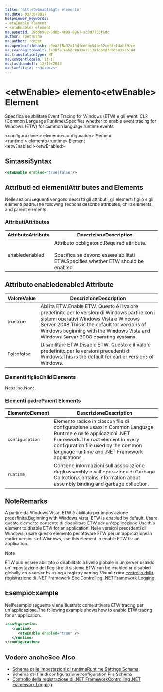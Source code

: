 ```yaml
---
title: '&lt;etwEnable&gt; elemento'
ms.date: 03/30/2017
helpviewer_keywords:
- etwEnable element
- <etwEnable> element
ms.assetid: 29dde982-6d8b-4099-8867-ad0d7733f6dc
author: rpetrusha
ms.author: ronpet
ms.openlocfilehash: b6ea2f8a32a18dfce6be54ce52ce8fef4abf92ce
ms.sourcegitcommit: fa38fe76abdc8972e37138fcb4dfdb3502ac5394
ms.translationtype: MT
ms.contentlocale: it-IT
ms.lasthandoff: 12/19/2018
ms.locfileid: "53610775"
---
```

# <a name="ltetwenablegt-element"></a><span data-ttu-id="fb76d-102">&lt;etwEnable&gt; elemento</span><span class="sxs-lookup"><span data-stu-id="fb76d-102">&lt;etwEnable&gt; Element</span></span>
<span data-ttu-id="fb76d-103">Specifica se abilitare Event Tracing for Windows (ETW) e gli eventi CLR (Common Language Runtime).</span><span class="sxs-lookup"><span data-stu-id="fb76d-103">Specifies whether to enable event tracing for Windows (ETW) for common language runtime events.</span></span>  
  
 <span data-ttu-id="fb76d-104">\<configurazione > elemento</span><span class="sxs-lookup"><span data-stu-id="fb76d-104">\<configuration> Element</span></span>  
<span data-ttu-id="fb76d-105">\<runtime > elemento</span><span class="sxs-lookup"><span data-stu-id="fb76d-105">\<runtime> Element</span></span>  
<span data-ttu-id="fb76d-106">\<etwEnabled ></span><span class="sxs-lookup"><span data-stu-id="fb76d-106">\<etwEnabled></span></span>  
  
## <a name="syntax"></a><span data-ttu-id="fb76d-107">Sintassi</span><span class="sxs-lookup"><span data-stu-id="fb76d-107">Syntax</span></span>  
  
```xml  
<etwEnable enabled="true|false"/>  
```  
  
## <a name="attributes-and-elements"></a><span data-ttu-id="fb76d-108">Attributi ed elementi</span><span class="sxs-lookup"><span data-stu-id="fb76d-108">Attributes and Elements</span></span>  
 <span data-ttu-id="fb76d-109">Nelle sezioni seguenti vengono descritti gli attributi, gli elementi figlio e gli elementi padre.</span><span class="sxs-lookup"><span data-stu-id="fb76d-109">The following sections describe attributes, child elements, and parent elements.</span></span>  
  
### <a name="attributes"></a><span data-ttu-id="fb76d-110">Attributi</span><span class="sxs-lookup"><span data-stu-id="fb76d-110">Attributes</span></span>  
  
|<span data-ttu-id="fb76d-111">Attributo</span><span class="sxs-lookup"><span data-stu-id="fb76d-111">Attribute</span></span>|<span data-ttu-id="fb76d-112">Descrizione</span><span class="sxs-lookup"><span data-stu-id="fb76d-112">Description</span></span>|  
|---------------|-----------------|  
|<span data-ttu-id="fb76d-113">enabled</span><span class="sxs-lookup"><span data-stu-id="fb76d-113">enabled</span></span>|<span data-ttu-id="fb76d-114">Attributo obbligatorio.</span><span class="sxs-lookup"><span data-stu-id="fb76d-114">Required attribute.</span></span><br /><br /> <span data-ttu-id="fb76d-115">Specifica se devono essere abilitati ETW.</span><span class="sxs-lookup"><span data-stu-id="fb76d-115">Specifies whether ETW should be enabled.</span></span>|  
  
## <a name="enabled-attribute"></a><span data-ttu-id="fb76d-116">Attributo enabled</span><span class="sxs-lookup"><span data-stu-id="fb76d-116">enabled Attribute</span></span>  
  
|<span data-ttu-id="fb76d-117">Valore</span><span class="sxs-lookup"><span data-stu-id="fb76d-117">Value</span></span>|<span data-ttu-id="fb76d-118">Descrizione</span><span class="sxs-lookup"><span data-stu-id="fb76d-118">Description</span></span>|  
|-----------|-----------------|  
|<span data-ttu-id="fb76d-119">true</span><span class="sxs-lookup"><span data-stu-id="fb76d-119">true</span></span>|<span data-ttu-id="fb76d-120">Abilita ETW.</span><span class="sxs-lookup"><span data-stu-id="fb76d-120">Enable ETW.</span></span> <span data-ttu-id="fb76d-121">Questo è il valore predefinito per le versioni di Windows partire con i sistemi operativi Windows Vista e Windows Server 2008.</span><span class="sxs-lookup"><span data-stu-id="fb76d-121">This is the default for versions of Windows beginning with the Windows Vista and Windows Server 2008 operating systems.</span></span>|  
|<span data-ttu-id="fb76d-122">False</span><span class="sxs-lookup"><span data-stu-id="fb76d-122">false</span></span>|<span data-ttu-id="fb76d-123">Disabilitare ETW.</span><span class="sxs-lookup"><span data-stu-id="fb76d-123">Disable ETW.</span></span> <span data-ttu-id="fb76d-124">Questo è il valore predefinito per le versioni precedenti di Windows.</span><span class="sxs-lookup"><span data-stu-id="fb76d-124">This is the default for earlier versions of Windows.</span></span>|  
  
### <a name="child-elements"></a><span data-ttu-id="fb76d-125">Elementi figlio</span><span class="sxs-lookup"><span data-stu-id="fb76d-125">Child Elements</span></span>  
 <span data-ttu-id="fb76d-126">Nessuno.</span><span class="sxs-lookup"><span data-stu-id="fb76d-126">None.</span></span>  
  
### <a name="parent-elements"></a><span data-ttu-id="fb76d-127">Elementi padre</span><span class="sxs-lookup"><span data-stu-id="fb76d-127">Parent Elements</span></span>  
  
|<span data-ttu-id="fb76d-128">Elemento</span><span class="sxs-lookup"><span data-stu-id="fb76d-128">Element</span></span>|<span data-ttu-id="fb76d-129">Descrizione</span><span class="sxs-lookup"><span data-stu-id="fb76d-129">Description</span></span>|  
|-------------|-----------------|  
|`configuration`|<span data-ttu-id="fb76d-130">Elemento radice in ciascun file di configurazione usato in Common Language Runtime e nelle applicazioni .NET Framework.</span><span class="sxs-lookup"><span data-stu-id="fb76d-130">The root element in every configuration file used by the common language runtime and .NET Framework applications.</span></span>|  
|`runtime`|<span data-ttu-id="fb76d-131">Contiene informazioni sull'associazione degli assembly e sull'operazione di Garbage Collection.</span><span class="sxs-lookup"><span data-stu-id="fb76d-131">Contains information about assembly binding and garbage collection.</span></span>|  
  
## <a name="remarks"></a><span data-ttu-id="fb76d-132">Note</span><span class="sxs-lookup"><span data-stu-id="fb76d-132">Remarks</span></span>  
 <span data-ttu-id="fb76d-133">A partire da Windows Vista, ETW è abilitato per impostazione predefinita.</span><span class="sxs-lookup"><span data-stu-id="fb76d-133">Beginning with Windows Vista, ETW is enabled by default.</span></span> <span data-ttu-id="fb76d-134">Usare questo elemento consente di disabilitare ETW per un'applicazione.</span><span class="sxs-lookup"><span data-stu-id="fb76d-134">Use this element to disable ETW for an application.</span></span> <span data-ttu-id="fb76d-135">Nelle versioni precedenti di Windows, usare questo elemento per attivare ETW per un'applicazione.</span><span class="sxs-lookup"><span data-stu-id="fb76d-135">In earlier versions of Windows, use this element to enable ETW for an application.</span></span>  
  
> [!NOTE]
>  <span data-ttu-id="fb76d-136">ETW può essere abilitato o disabilitato a livello globale in un server usando un'impostazione del Registro di sistema.</span><span class="sxs-lookup"><span data-stu-id="fb76d-136">ETW can be enabled or disabled globally on a server by using a registry setting.</span></span> <span data-ttu-id="fb76d-137">Visualizzare [controllo della registrazione di .NET Framework](../../../../../docs/framework/performance/controlling-logging.md).</span><span class="sxs-lookup"><span data-stu-id="fb76d-137">See [Controlling .NET Framework Logging](../../../../../docs/framework/performance/controlling-logging.md).</span></span>  
  
## <a name="example"></a><span data-ttu-id="fb76d-138">Esempio</span><span class="sxs-lookup"><span data-stu-id="fb76d-138">Example</span></span>  
 <span data-ttu-id="fb76d-139">Nell'esempio seguente viene illustrato come attivare ETW tracing per un'applicazione.</span><span class="sxs-lookup"><span data-stu-id="fb76d-139">The following example shows how to enable ETW tracing for an application.</span></span>  
  
```xml  
<configuration>  
   <runtime>  
      <etwEnable enabled="true" />  
   </runtime>  
</configuration>  
```  
  
## <a name="see-also"></a><span data-ttu-id="fb76d-140">Vedere anche</span><span class="sxs-lookup"><span data-stu-id="fb76d-140">See Also</span></span>  
- [<span data-ttu-id="fb76d-141">Schema delle impostazioni di runtime</span><span class="sxs-lookup"><span data-stu-id="fb76d-141">Runtime Settings Schema</span></span>](../../../../../docs/framework/configure-apps/file-schema/runtime/index.md)  
- [<span data-ttu-id="fb76d-142">Schema dei file di configurazione</span><span class="sxs-lookup"><span data-stu-id="fb76d-142">Configuration File Schema</span></span>](../../../../../docs/framework/configure-apps/file-schema/index.md)  
- [<span data-ttu-id="fb76d-143">Controllo della registrazione di .NET Framework</span><span class="sxs-lookup"><span data-stu-id="fb76d-143">Controlling .NET Framework Logging</span></span>](../../../../../docs/framework/performance/controlling-logging.md)
